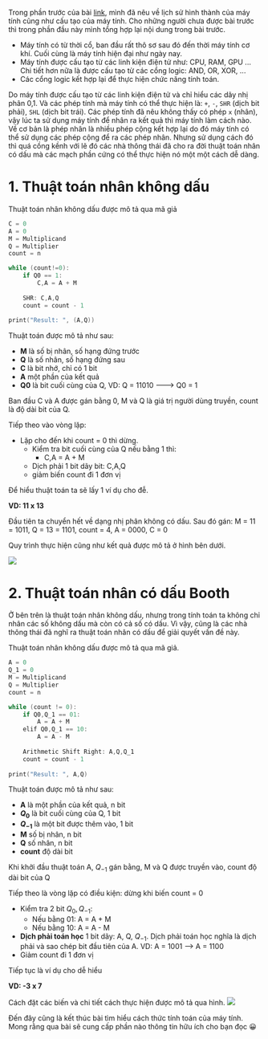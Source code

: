 Trong phần trước của bài [link](https://viblo.asia/p/2-x-2-4-con-may-tinh-nghi-sao-GrLZDk0VKk0), mình đã nêu về lịch sử hình thành của máy tính cũng như cấu tạo của máy tính. Cho những người chưa được bài trước thì trong phần đầu này mình tổng hợp lại nội dung trong bài trước.

- Máy tính có từ thời cổ, ban đầu rất thô sơ sau đó đến thời máy tính cơ khí. Cuối cùng là máy tính hiện đại như ngày nay.
- Máy tính được cấu tạo từ các linh kiện điện tử như: CPU, RAM, GPU ... Chi tiết hơn nữa là được cấu tạo từ các cổng logic: AND, OR, XOR, ...
- Các cổng logic kết hợp lại để thực hiện chức năng tính toán.

Do máy tính được cấu tạo từ các linh kiện điện tử và chỉ hiểu các dãy nhị phân 0,1. Và các phép tính mà máy tính có thể thực hiện là: `+`, `-`, `SHR` (dịch bit phải), `SHL` (dịch bit trái). Các phép tính đã nêu không thấy có phép `x` (nhân), vậy lúc ta sử dụng máy tính để nhân ra kết quả thì máy tính làm cách nào. Về cơ bản là phép nhân là nhiều phép cộng kết hợp lại do đó máy tính có thể sử dụng các phép cộng để ra các phép nhân. Nhưng sử dụng cách đó thì quá cồng kềnh với lẽ đó các nhà thông thái đã cho ra đời thuật toán nhân có dấu mà các mạch phần cứng có thể thực hiện nó một một cách dễ dàng.
# 1. Thuật toán nhân không dấu
Thuật toán nhân không dấu được mô tả qua mã giả
```c
C = 0
A = 0
M = Multiplicand
Q = Multiplier
count = n

while (count!=0):
    if Q0 == 1:
        C,A = A + M
        
    SHR: C,A,Q
    count = count - 1
    
print("Result: ", (A,Q))
```
Thuật toán được mô tả như sau:

* **M** là số bị nhân, số hạng đứng trước
* **Q** là số nhân, số hạng đứng sau
* **C** là bit nhớ, chỉ có 1 bit
* **A** một phần của kết quả
* **Q0** là bit cuối cùng của Q, VD: Q = 11010 ---> Q0 = 1

Ban đầu C và A được gán bằng 0, M và Q là giá trị người dùng truyền, count là độ dài bit của Q.

Tiếp theo vào vòng lặp:
- Lặp cho đến khi count = 0 thì dừng.
    - Kiểm tra bit cuối cùng của Q nếu bằng 1 thì:
        - C,A = A + M
    - Dịch phải 1 bit dãy bit: C,A,Q
    - giảm biến count đi 1 đơn vị

Để hiểu thuật toán ta sẽ lấy 1 ví dụ cho đễ.

**VD: 11 x 13**

Đầu tiên ta chuyển hết về dạng nhị phân không có dấu. Sau đó gán: M = 11 = 1011, Q = 13 = 1101, count = 4, A = 0000, C = 0

Quy trình thực hiện cũng như kết quả được mô tả ở hình bên dưới.

![](https://images.viblo.asia/62b39cd6-58b0-4a5c-8a7f-9fe299b1c383.png)

# 2. Thuật toán nhân có dấu Booth
Ở bên trên là thuật toán nhân không dấu, nhưng trong tính toán ta không chỉ nhân các số không dấu mà còn có cả số có dấu. Vì vậy, cũng là các nhà thông thái đã nghĩ ra thuật toán nhân có dấu để giải quyết vấn đề này.

Thuật toán nhân không dấu được mô tả qua mã giả.
```c
A = 0
Q_1 = 0
M = Multiplicand
Q = Multiplier
count = n 

while (count != 0):
    if Q0,Q_1 == 01:
        A = A + M
    elif Q0,Q_1 == 10:
        A = A - M
        
    Arithmetic Shift Right: A,Q,Q_1
    count = count - 1
    
print("Result: ", A,Q)
```
Thuật toán được mô tả như sau:
* **A** là một phần của kết quả, n bit
* **$Q_{0}$** là bit cuối cùng của Q, 1 bit
* **$Q_{-1}$** là một bit được thêm vào, 1 bit
* **M** số bị nhân, n bit
* **Q** số nhân, n bit
* **count** độ dài bit

Khi khởi đầu thuật toán A, $Q_{-1}$ gán bằng, M và Q được truyền vào, count độ dài bit của Q

Tiếp theo là vòng lặp có điều kiện: dừng khi biến count = 0
- Kiểm tra 2 bit $Q_{0},Q_{-1}$:
    - Nếu bằng 01: A = A + M
    - Nếu bằng 10: A = A - M
- **Dịch phải toán học** 1 bit dãy: A, Q, $Q_{-1}$. Dịch phải toán học nghĩa là dịch phải và sao chép bit đầu tiên của A. VD: A = 1001 --> A = 1100
- Giảm count đi 1 đơn vị

Tiếp tục là ví dụ cho dễ hiểu

**VD: -3 x 7**

Cách đặt các biến và chi tiết cách thực hiện được mô tả qua hình.
![](https://images.viblo.asia/8ad9e892-517c-4e59-b450-182ed1a464d6.png)

Đến đây cũng là kết thúc bài tìm hiểu cách thức tính toán của máy tính. Mong rằng qua bài sẽ cung cấp phần nào thông tin hữu ích cho bạn đọc :grinning:
